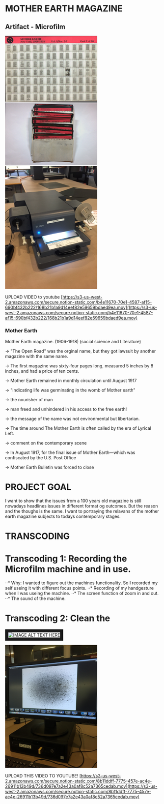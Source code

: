 # MOTHER EARTH MAGAZINE

## Artifact - Microfilm

<img src="Mother%20Earth%20Magazine/microfilmpictures2__Side_12.jpg" width="300">
<img src="Mother%20Earth%20Magazine/Microfilmpictures__Side_5.jpg" width="300">
<img src="Mother%20Earth%20Magazine/IMG_1288.jpg" width="300">

UPLOAD VIDEO to youtube
[https://s3-us-west-2.amazonaws.com/secure.notion-static.com/b4e11670-70e1-4587-af15-690bf432b222/168b21b1a9d14eef82e59659bdaed9ea.mov](https://s3-us-west-2.amazonaws.com/secure.notion-static.com/b4e11670-70e1-4587-af15-690bf432b222/168b21b1a9d14eef82e59659bdaed9ea.mov)

### Mother Earth 

Mother Earth magazine. (1906-1918) (social science and Literature)

→ "The Open Road" was the orginal name, but they got lawsuit by another magazine with the same name. 

→ The first magazine was sixty-four pages long, measured 5 inches by 8 inches, and had a price of ten cents.

→ Mother Earth remained in monthly circulation until August 1917

→ "indicating life was germinating in the womb of Mother earth"

→ the nourisher of man

→ man freed and unhindered in his access to the free earth!

→ the message of the name was not environmental but libertarian.

→ The time around The Mother Earth is often called by the era of Lyrical Left.

→ comment on the contemporary scene

→ In August 1917, for the final issue of Mother Earth—which was confiscated
by the U.S. Post Office

→ Mother Earth Bulletin was forced to close

# PROJECT GOAL

I want to show that the issues from a 100 years old magazine is still nowadays headlines issues in different format og outcomes. But the reason and the thoughs is the same. I want to portraying the relavans of the mother earth magazine subjects to todays contemporary stages. 


# TRANSCODING

# Transcoding 1: Recording the Microfilm machine and in use. 
  
  ⋅⋅* Why: I wanted to figure out the machines functionality. So I recorded my self useing it with different focus points. 
  ⋅⋅* Recording of my handgesture when I was useing the machine. 
  ⋅⋅* The screen function of zoom in and out. 
  ⋅⋅* The sound of the machine.

 

# Transcoding 2: Clean the 




<a href="http://www.youtube.com/watch?feature=player_embedded&v=A6jYDI_QiCk
" target="_blank"><img src="http://img.youtube.com/vi/A6jYDI_QiCk/0.jpg" 
alt="IMAGE ALT TEXT HERE" width="240" height="180" border="10" /></a>




<img src="Mother%20Earth%20Magazine/IMG_1289.jpg" width="300">


UPLOAD THIS VIDEO TO YOUTUBE!
[https://s3-us-west-2.amazonaws.com/secure.notion-static.com/8b11ddff-7775-457e-ac4e-26911b13b49d/736d097e7a2e43a0af8c52a7365cedab.mov](https://s3-us-west-2.amazonaws.com/secure.notion-static.com/8b11ddff-7775-457e-ac4e-26911b13b49d/736d097e7a2e43a0af8c52a7365cedab.mov)


